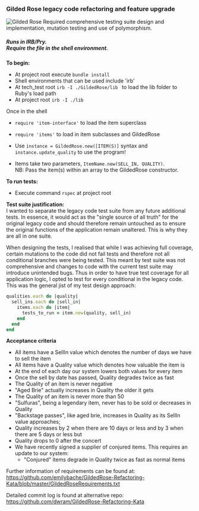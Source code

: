<h3>Gilded Rose legacy code refactoring and feature upgrade</h3> 

<img src="https://i.gyazo.com/b1c42413723e4c0d429aa02ef5a207e9.png" alt="Gilded Rose"/>
Required comprehensive testing suite design and implementation, mutation testing and use of polymorphism.

<h5>Runs in IRB/Pry. <br/> Require the file in the shell environment.</h5>

**To begin:**
- At project root execute `bundle install`
- Shell environments that can be used include 'irb'
- At tech_test root `irb -I ./GildedRose/lib ` to load the lib folder to Ruby's load path
- At project root `irb -I ./lib`

Once in the shell
- `require 'item-interface'` to load the item superclass
- `require 'items'` to load in item subclasses and GildedRose

- Use `instance = GildedRose.new([ITEM(S)]` syntax and `instance.update_quality` to use the program!
- Items take two parameters, `ItemName.new(SELL_IN, QUALITY)`.
<br/> NB: Pass the item(s) within an array to the GildedRose constructor.

**To run tests:**
- Execute command `rspec` at project root

**Test suite justification:**<br/>
I wanted to separate the legacy code test suite from any future additional tests.  In essence, 
it would act as the "single source of all truth" for the original legacy code and should therefore remain untouched as to ensure the original functions of the application remain unaltered.
This is why they are all in one suite. 

When designing the tests, I realised that while I was achieving full coverage, certain mutations to the code did not fail tests and therefore not all conditional branches were being tested.
This meant by test suite was not comprehensive and changes to code with the current test suite may introduce unintended bugs.
Thus in order to have true test coverage for all application logic, I opted to test for every conditional in the legacy code.
This was the general jist of my test design approach: 
```ruby
qualities.each do |quality|
  sell_ins.each do |sell_in|
    items.each do |item|
      tests_to_run = item.new(quality, sell_in)
    end
  end
end
```

**Acceptance criteria**

- All items have a SellIn value which denotes the number of days we have to sell the item
- All items have a Quality value which denotes how valuable the item is
- At the end of each day our system lowers both values for every item
- Once the sell by date has passed, Quality degrades twice as fast
- The Quality of an item is never negative
- "Aged Brie" actually increases in Quality the older it gets
- The Quality of an item is never more than 50
- "Sulfuras", being a legendary item, never has to be sold or decreases in Quality
- "Backstage passes", like aged brie, increases in Quality as its SellIn value approaches;
- Quality increases by 2 when there are 10 days or less and by 3 when there are 5 days or less but
- Quality drops to 0 after the concert
- We have recently signed a supplier of conjured items. This requires an update to our system:
	- "Conjured" items degrade in Quality twice as fast as normal items

Further information of requirements can be found at: https://github.com/emilybache/GildedRose-Refactoring-Kata/blob/master/GildedRoseRequirements.txt


Detailed commit log is found at alternative repo: https://github.com/dwram/GildedRose-Refactoring-Kata
